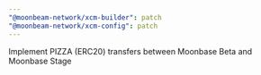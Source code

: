 ```yaml
---
"@moonbeam-network/xcm-builder": patch
"@moonbeam-network/xcm-config": patch
---
```


Implement PIZZA (ERC20) transfers between Moonbase Beta and Moonbase Stage
